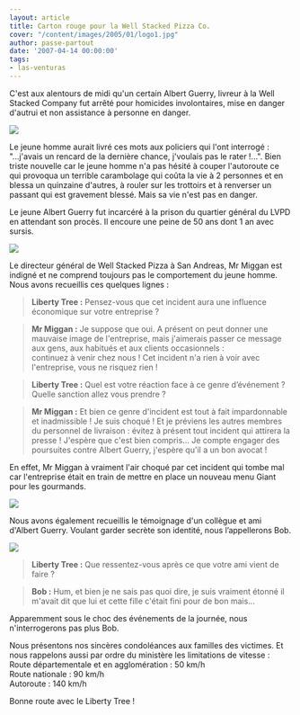 ```yaml
---
layout: article
title: Carton rouge pour la Well Stacked Pizza Co.
cover: "/content/images/2005/01/logo1.jpg"
author: passe-partout
date: '2007-04-14 00:00:00'
tags:
- las-venturas
---
```


C'est aux alentours de midi qu'un certain Albert Guerry, livreur à la Well Stacked Company fut arrêté pour homicides involontaires, mise en danger d'autrui et non assistance à personne en danger.

![](  /content/images/2005/01/pizaboy1.jpg)

Le jeune homme aurait livré ces mots aux policiers qui l'ont interrogé : "...j'avais un rencard de la dernière chance, j'voulais pas le rater !...". Bien triste nouvelle car le jeune homme n'a pas hésité à couper l'autoroute ce qui provoqua un terrible carambolage qui coûta la vie à 2 personnes et en blessa un quinzaine d'autres, à rouler sur les trottoirs et à renverser un passant qui est gravement blessé. Mais sa vie n'est pas en danger.

Le jeune Albert Guerry fut incarcéré à la prison du quartier général du LVPD en attendant son procès. Il encoure une peine de 50 ans dont 1 an avec sursis.

![](  /content/images/2005/01/LVPDprison_.jpg)

Le directeur général de Well Stacked Pizza à San Andreas, Mr Miggan est indigné et ne comprend toujours pas le comportement du jeune homme. Nous avons recueillis ces quelques lignes :

> **Liberty Tree :** Pensez-vous que cet incident aura une influence économique sur votre entreprise ?

> **Mr Miggan :** Je suppose que oui. A présent on peut donner une mauvaise image de l'entreprise, mais j'aimerais passer ce message aux gens, aux habitués et aux clients occasionnels :  
> continuez à venir chez nous ! Cet incident n'a rien à voir avec l'entreprise, vous ne risquez rien !

> **Liberty Tree :** Quel est votre réaction face à ce genre d’événement ? Quelle sanction allez vous prendre ?

> **Mr Miggan :** Et bien ce genre d'incident est tout à fait impardonnable et inadmissible ! Je suis choqué ! Et je préviens les autres membres du personnel de livraison : évitez à présent tout incident qui attirera la presse ! J'espère que c'est bien compris... Je compte engager des poursuites contre Albert Guerry, j'espère qu'il a un bon avocat !

En effet, Mr Miggan à vraiment l'air choqué par cet incident qui tombe mal car l'entreprise était en train de mettre en place un nouveau menu Giant pour les gourmands.

![](  /content/images/2005/01/miggan.jpg)

Nous avons également recueillis le témoignage d'un collègue et ami d'Albert Guerry. Voulant garder secrète son identité, nous l’appellerons Bob.

![](  /content/images/2005/01/pizaboy2.jpg)

> **Liberty Tree :** Que ressentez-vous après ce que votre ami vient de faire ?

> **Bob :** Hum, et bien je ne sais pas quoi dire, je suis vraiment étonné il m'avait dit que lui et cette fille c'était fini pour de bon mais...

Apparemment sous le choc des événements de la journée, nous n'interrogerons pas plus Bob.

Nous présentons nos sincères condoléances aux familles des victimes. Et nous rappelons aussi par ordre du ministère les limitations de vitesse :  
Route départementale et en agglomération : 50 km/h  
Route nationale : 90 km/h  
Autoroute : 140 km/h

Bonne route avec le Liberty Tree !

<!--kg-card-end: markdown-->
